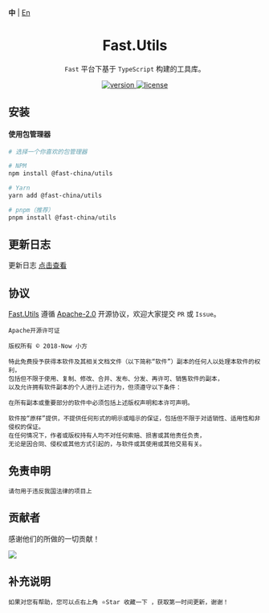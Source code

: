 **中** | [En](https://github.com/China-xiaoFang/fast.utils)

<h1 align="center">Fast.Utils</h1>

<p align="center">
  <code>Fast</code> 平台下基于 <code>TypeScript</code> 构建的工具库。
</p>

<p align="center">
  <a href="https://www.npmjs.com/package/@fast-china/utils">
    <img src="https://img.shields.io/npm/v/@fast-china/utils?color=orange&label=" alt="version" />
  </a>
  <a href="https://gitee.com/China-xiaoFang/fast.utils/blob/master/LICENSE">
    <img src="https://img.shields.io/npm/l/@fast-china/utils" alt="license" />
  </a>
</p>

## 安装

#### 使用包管理器

```sh
# 选择一个你喜欢的包管理器

# NPM
npm install @fast-china/utils

# Yarn
yarn add @fast-china/utils

# pnpm（推荐）
pnpm install @fast-china/utils
```

## 更新日志

更新日志 [点击查看](https://gitee.com/China-xiaoFang/fast.utils/commits/master)

## 协议

[Fast.Utils](https://gitee.com/China-xiaoFang/fast.utils) 遵循 [Apache-2.0](https://gitee.com/China-xiaoFang/fast.utils/blob/master/LICENSE) 开源协议，欢迎大家提交 `PR` 或 `Issue`。

```
Apache开源许可证

版权所有 © 2018-Now 小方

特此免费授予获得本软件及其相关文档文件（以下简称“软件”）副本的任何人以处理本软件的权利，
包括但不限于使用、复制、修改、合并、发布、分发、再许可、销售软件的副本，
以及允许拥有软件副本的个人进行上述行为，但须遵守以下条件：

在所有副本或重要部分的软件中必须包括上述版权声明和本许可声明。

软件按“原样”提供，不提供任何形式的明示或暗示的保证，包括但不限于对适销性、适用性和非侵权的保证。
在任何情况下，作者或版权持有人均不对任何索赔、损害或其他责任负责，
无论是因合同、侵权或其他方式引起的，与软件或其使用或其他交易有关。
```

## 免责申明

```
请勿用于违反我国法律的项目上
```

## 贡献者

感谢他们的所做的一切贡献！

<a href="https://github.com/China-xiaoFang/Fast.Utils/graphs/contributors">
  <img src="https://contrib.rocks/image?repo=China-xiaoFang/Fast.Utils" />
</a>

## 补充说明

```
如果对您有帮助，您可以点右上角 ⭐Star 收藏一下 ，获取第一时间更新，谢谢！
```
